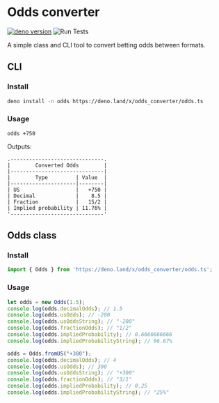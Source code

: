 # Odds converter
[![deno version](https://img.shields.io/badge/deno-^1.1.2-informational)](https://github.com/denoland/deno)
![Run Tests](https://github.com/c-m-hunt/odds-converter/workflows/Run%20Tests/badge.svg)

A simple class and CLI tool to convert betting odds between formats.

## CLI
### Install
```sh
deno install -n odds https://deno.land/x/odds_converter/odds.ts
```

### Usage
```
odds +750
```
Outputs:
```
.------------------------------.
|        Converted Odds        |
|------------------------------|
|        Type         | Value  |
|---------------------|--------|
| US                  |   +750 |
| Decimal             |    8.5 |
| Fraction            |   15/2 |
| Implied probability | 11.76% |
'------------------------------'
```


## Odds class
### Install
```typescript
import { Odds } from 'https://deno.land/x/odds_converter/odds.ts';
```

### Usage
```typescript
let odds = new Odds(1.5);
console.log(odds.decimalOdds); // 1.5
console.log(odds.usOdds); // -200
console.log(odds.usOddsString); // "-200"
console.log(odds.fractionOdds); // "1/2"
console.log(odds.impliedProbability); // 0.6666666666
console.log(odds.impliedProbabilityString); // 66.67%

odds = Odds.fromUS("+300");
console.log(odds.decimalOdds); // 4
console.log(odds.usOdds); // 300
console.log(odds.usOddsString); // "+300"
console.log(odds.fractionOdds); // "3/1"
console.log(odds.impliedProbability); // 0.25
console.log(odds.impliedProbabilityString); // "25%"
```